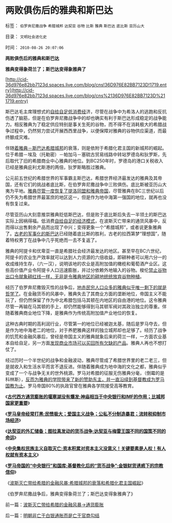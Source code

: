 # 两败俱伤后的雅典和斯巴达

标签： `伯罗奔尼撒战争` `希腊城邦` `达契亚` `谷物` `比斯` `雅典` `斯巴达` `底比斯` `亚历山大` 

目录： `文明社会进化史`

时间： `2010-08-26 20:07:06`

**两败俱伤后的雅典和斯巴达**

**雅典变得象荷兰了；斯巴达变得象雅典了**

[http://cid-36d976e82bb7123d.spaces.live.com/blog/cns!36D976E82BB7123D!1719.entry](http://cid-36d976e82bb7123d.spaces.live.com/blog/cns%2136D976E82BB7123D%211719.entry)

斯巴达毛主席理想式的[自给自足低消费经](../../../2008/12/29/所谓的自力更生大错特错.md)济，尽管在战争中为希洛人的逃跑和反抗伤透了脑筋，但是在伯罗奔尼撒战争中的却也确实有利于斯巴达形成稳定的战争能力。相反雅典为了稳定供应特别是事关生死的谷物，而不得不在消耗极大的希腊战争过程中，仍然努力尝试开展西西里战争，以便保障对雅典的谷物供应渠道，而最终酿成灾难。

伴随[着雅典－斯巴达希腊城邦](../../../2010/8/5/古希腊抓革命促生产；最富裕的城邦最好战.md)的衰落，则是依附于希腊化君主国的新城邦的崛起。位于希腊－埃及（托勒密）－帕加马－塞硫古贸易线路中转站罗德岛和狄罗斯，先后取代了旧的希腊商业中心雅典的地位。到BC250年时，罗德岛的港口关税收入已经是雅典庇利尤斯港的两倍，狄罗斯略胜过雅典。

公元前五世纪的希腊世界的军事霸主斯巴达，希腊世界经济最发达的雅典及其帝国，还有它们的挑战者底比斯，在伯罗奔尼撒战争中三败俱伤。底比斯被亚历山大夷为平地。[雅典尽管一度恢复了提洛同盟和雅典帝国](../../../2010/5/20/美式民主，东南亚“民主”和雅典的民主.md)，尽管雅典在BC三世纪以后仍不失为希腊世界最富庶的地区这一，但是作为地中海第一强国的地位，就再也没有恢复过来。

尽管亚历山大刻意推崇雅典贬低斯巴达，但是败于底比斯后失去一半领土的斯巴达实际上因祸得福。低消费[自给自足的经济模式](../../../2009/12/25/自力更生国防建设是小农意识历史经验.md)，在波斯灭亡带来的通货风暴中，反而得以出售剩余产品而出现了中兴；变得更象一个“希腊城邦”，或者说更象雅典了。[古老的军事化的斯巴达](../../../2010/7/21/理解民主从批判柏拉图和斯巴达开始.md)已经随着底比斯的胜利，古老的拉西第梦“理想国”，随着特权男丁在战争中几乎死绝而一去不复返了。

雅典的阿提卡和优卑亚一直是希腊社会经济最发达的地区。甚至早在BC六世纪，阿提卡的农业生产效率就可以达到人力资源的六倍收益，即耕种者可以用六分一的收成维持生存，（六一汉），说明该地的农业是高附加值的橄榄和葡萄酒产业区。这些高价值产业令阿提卡人口迅速膨胀，并过分依赖外地输入的谷物。梭伦[禁止谷物出口令就象耕红线一样，无非是令雅典地区的耕地统统放弃谷物种植](../../../2009/1/9/OPEC国家也是用耕地红线保证粮食安全吗？.md)。

经历了伯罗奔尼撒毁灭性的战争后，[地赤民穷人口众多的雅典似乎唯一剩下的就是哲学了](../../../2010/8/3/苏格拉底肯定“劳动”价值是划时代，与寡头的渊源.md)。在金融货币的风暴中，雅典失去了其商业方面的垄断地位，帝国主义不能玩了，但仍然保留了作为中北希腊包括马其顿在内地区的自由港的地位。这令雅典尽管一再输在马其顿的手上，却仍然能够得到马其顿军阀对其政治独立的尊重。伴随着雅典商业地位下降，是雅典作为传统高附加值产业地位的恢复。

这种古典时期的高利润行业，尽管第一的地位已经被迦太基，随后是罗马夺去，但是作为地中海老二的地位，对于养肥雅典这样的独立城邦却也足够了。经历了战争的饥荒和金融风暴后，曾经是帝国主义的雅典就象后来的荷兰一样，一方面农业基本自给自足，另一方面[发现商业市场可以买回所有欠缺的产品](../../../2009/11/21/中国历史人口和国际市场及国家粮食安全.md)。雅典人再也不想打仗了。

经过历时一个半世纪的战争和金融波动，雅典尽管成了希腊世界里的老二老三，但是就收入和生活水平而言不退反进。伴随着雅典成为地中海的文化之都，雅典似乎变成了一个与战争无关的世外桃源。罗马对希腊的征服无伤雅典分毫，（倒霉的是科林斯），[反而为雅典的学院带来了新的赞助东主，并一直沿续到基督教成为罗马国教为止](../../../2010/5/6/基督教“焚书毁校”的历史文化悲剧.md)。罗马帝国80%的执政官曾在雅典各学院接受高等教育。

《[**古代西方通货膨胀的堰塞湖没有爆发;神庙相当于中央银行和IMF的作用；比城邦国家更重要**](../../../2010/8/20/通货膨胀堰塞湖；神庙和中央银行.md)》

《[**罗马皇帝经常打黑;民愤极大；爱国主义战争；公私不分制造暴君；流转税抑制市场经济**](../../../2010/8/25/公私不分是制造暴君的制度.md)》

《[**达契亚的外汇储备；图拉真发动的货币战争;达契亚与梅雷王国不同的国策不同的命运**](../../../2010/8/25/图拉真发动的货币战争.md)》

《[**中央集权民族主义自取灭亡;资本积累对资本主义没意义！关键要素是人权！有人权就有资本主义**](../../../2010/8/25/资本积累对于资本主义是没有意义的.md)》

《[**罗马帝国的“中央银行”和国库;基督教化后的“货币战争”;金银财货诱惑下的宗教信仰**](../../../2010/8/26/罗马帝国中央银行和金银诱惑下的信仰.md)》

《[波斯灭亡带给希腊的金融风暴;希腊城邦的衰落和希腊化君主国崛起](../../../2010/8/26/波斯灭亡带给希腊的金融风暴-＞通货膨胀.md)》

《伯罗奔尼撒战争后，雅典变得象荷兰了；斯巴达变得象雅典了》



前一篇：[波斯灭亡带给希腊的金融风暴-&gt;通货膨胀](../../../2010/8/26/波斯灭亡带给希腊的金融风暴-＞通货膨胀.md)

后一篇：[明朝非亡于白银通胀而是亡于官商勾结](../../../2010/8/27/明朝非亡于白银通胀而是亡于官商勾结.md)